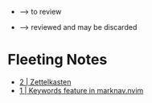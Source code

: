 * --> to review
- --> reviewed and may be discarded

# Fleeting Notes
* [2 | Zettelkasten](2.md)
* [1 | Keywords feature in marknav.nvim](1.md)
